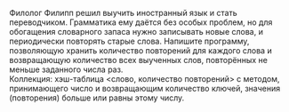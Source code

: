 Филолог Филипп решил выучить иностранный язык и стать переводчиком. Грамматика ему даётся без особых проблем, но для обогащения словарного запаса нужно записывать новые слова, и периодически повторять старые слова. Напишите программу, позволяющую хранить количество повторений для каждого слова и возвращающую количество всех выученных слов, повторённых не меньше заданного числа раз.  
Коллекция: хэш-таблица <слово, количество повторений> с методом, принимающего число и возвращающим количество ключей, значения (повторения) больше или равны этому числу.
